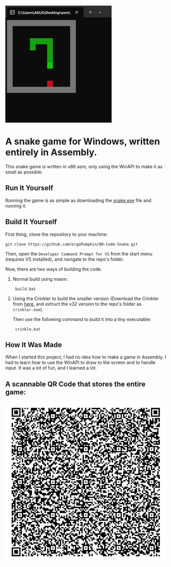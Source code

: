 ![Snake](https://github.com/orgaPumpkin/QR-Code-Snake/blob/main/snake.png?raw=true)
# A snake game for Windows, written entirely in Assembly.
This snake game is written in x86 asm, only using the WinAPI to make it as small as possible.

## Run It Yourself
Running the game is as simple as downloading the [snake.exe](https://github.com/orgaPumpkin/QR-Code-Snake/blob/main/snake.exe) file and running it.

## Build It Yourself
First thing, clone the repository to your machine:

    git clone https://github.com/orgaPumpkin/QR-Code-Snake.git

Then, open the `Developer Command Prompt for VS` from the start menu (requires VS installed), and navigate to the repo's folder.

Now, there are two ways of building the code.

1. Normal build using masm:

        build.bat

2. Using the Crinkler to build the smaller version
(Download the Crinkler from [here](https://github.com/runestubbe/Crinkler/releases/tag/v2.3),
and extruct the x32 version to the repo's folder as `crinkler.exe`). 

   Then use the following command to build it into a tiny executable:

        crinkle.bat

## How It Was Made
When I started this project, I had no idea how to make a game in Assembly. I had to learn how to use the WinAPI to
 draw to the screen and to handle input. It was a lot of fun, and I learned a lot.

## A scannable QR Code that stores the entire game:
![QR Code](https://github.com/orgaPumpkin/QR-Code-Snake/blob/main/QRCode.png?raw=true)
